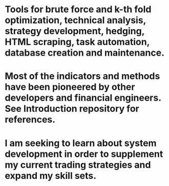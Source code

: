 # Tools for brute force and k-th fold optimization, technical analysis, strategy development, hedging, HTML scraping, task automation, database creation and maintenance.
# Most of the indicators and methods have been pioneered by other developers and financial engineers. See Introduction repository for references.
# I am seeking to learn about system development in order to supplement my current trading strategies and expand my skill sets.
